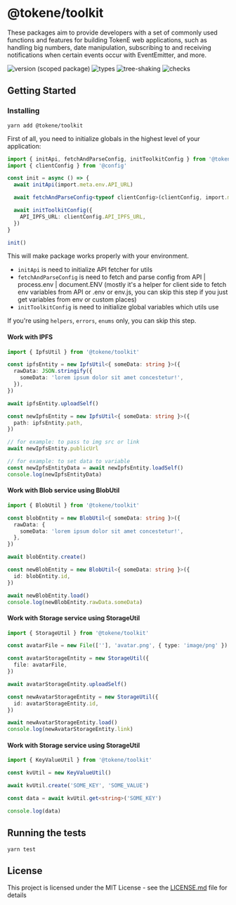 # @tokene/toolkit
These packages aim to provide developers with a set of commonly used functions and features for building TokenE web applications, such as handling big numbers, date manipulation, subscribing to and receiving notifications when certain events occur with EventEmitter, and more.

![version (scoped package)](https://badgen.net/npm/v/@tokene/toolkit)
![types](https://badgen.net/npm/types/@tokene/toolkit)
![tree-shaking](https://badgen.net/bundlephobia/tree-shaking/@tokene/toolkit)
![checks](https://badgen.net/github/checks/dl-tokene/webkit/main)

## Getting Started

### Installing

```
yarn add @tokene/toolkit
```

First of all, you need to initialize globals in the highest level of your application:

```ts
import { initApi, fetchAndParseConfig, initToolkitConfig } from '@tokene/toolkit'
import { clientConfig } from '@config'

const init = async () => {
  await initApi(import.meta.env.API_URL)

  await fetchAndParseConfig<typeof clientConfig>(clientConfig, import.meta.env, document.ENV)

  await initToolkitConfig({
    API_IPFS_URL: clientConfig.API_IPFS_URL,
  })
}

init()
```

This will make package works properly with your environment.
- `initApi` is need to initialize API fetcher for utils
- `fetchAndParseConfig` is need to fetch and parse config from API | process.env | document.ENV (mostly it's a helper for client side to fetch env variables from API or .env or env.js, you can skip this step if you just get variables from env or custom places)
- `initToolkitConfig` is need to initialize global variables which utils use

If you're using `helpers`, `errors`, `enums` only, you can skip this step.

#### Work with IPFS
```ts
import { IpfsUtil } from '@tokene/toolkit'

const ipfsEntity = new IpfsUtil<{ someData: string }>({
  rawData: JSON.stringify({
    someData: 'lorem ipsum dolor sit amet concestetur!',
  }),
})

await ipfsEntity.uploadSelf()

const newIpfsEntity = new IpfsUtil<{ someData: string }>({
  path: ipfsEntity.path,
})

// for example: to pass to img src or link
await newIpfsEntity.publicUrl

// for example: to set data to variable
const newIpfsEntityData = await newIpfsEntity.loadSelf()
console.log(newIpfsEntityData)
```

#### Work with Blob service using BlobUtil
```ts
import { BlobUtil } from '@tokene/toolkit'

const blobEntity = new BlobUtil<{ someData: string }>({
  rawData: {
    someData: 'lorem ipsum dolor sit amet concestetur!',
  },
})

await blobEntity.create()

const newBlobEntity = new BlobUtil<{ someData: string }>({
  id: blobEntity.id,
})

await newBlobEntity.load()
console.log(newBlobEntity.rawData.someData)
```

#### Work with Storage service using StorageUtil
```ts
import { StorageUtil } from '@tokene/toolkit'

const avatarFile = new File([''], 'avatar.png', { type: 'image/png' })

const avatarStorageEntity = new StorageUtil({
  file: avatarFile,
})

await avatarStorageEntity.uploadSelf()

const newAvatarStorageEntity = new StorageUtil({
  id: avatarStorageEntity.id,
})

await newAvatarStorageEntity.load()
console.log(newAvatarStorageEntity.link)
```

#### Work with Storage service using StorageUtil
```ts
import { KeyValueUtil } from '@tokene/toolkit'

const kvUtil = new KeyValueUtil()

await kvUtil.create('SOME_KEY', 'SOME_VALUE')

const data = await kvUtil.get<string>('SOME_KEY')

console.log(data)
```

## Running the tests

```
yarn test
```

## License

This project is licensed under the MIT License - see the [LICENSE.md](../../LICENSE) file for details
